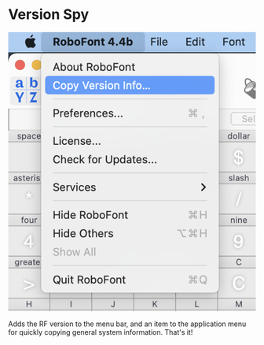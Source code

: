# Version Spy

![Screenshot](Version-Spy.roboFontExt/resources/screenshot.png)

Adds the RF version to the menu bar, and an item to the application menu for quickly copying general system information. That's it!
